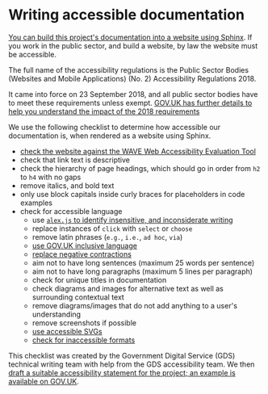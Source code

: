 # Writing accessible documentation

[You can build this project's documentation into a website using
Sphinx][docs-write-sphinx-documentation]. If you work in the public sector, and build a
website, by law the website must be accessible.

The full name of the accessibility regulations is the Public Sector Bodies (Websites
and Mobile Applications) (No. 2) Accessibility Regulations 2018.

It came into force on 23 September 2018, and all public sector bodies have to meet
these requirements unless exempt. [GOV.UK has further details to help you understand
the impact of the 2018 requirements][govuk-accessibility]

We use the following checklist to determine how accessible our documentation is, when
rendered as a website using Sphinx.

- [check the website against the WAVE Web Accessibility Evaluation Tool][wave]
- check that link text is descriptive
- check the hierarchy of page headings, which should go in order from `h2` to `h4` with
  no gaps
- remove italics, and bold text
- only use block capitals inside curly braces for placeholders in code examples
- check for accessible language
  - use [`alex.js` to identify insensitive, and inconsiderate writing][alex-js]
  - replace instances of `click` with `select` or `choose`
  - remove latin phrases (`e.g.`, `i.e.`, `ad hoc`, `via`)
  - [use GOV.UK inclusive language][govuk-language]
  - [replace negative contractions][negative-contractions]
  - aim not to have long sentences (maximum 25 words per sentence)
  - aim not to have long paragraphs (maximum 5 lines per paragraph)
  - check for unique titles in documentation
  - check diagrams and images for alternative text as well as surrounding contextual
    text
  - remove diagrams/images that do not add anything to a user's understanding
  - remove screenshots if possible
  - [use accessible SVGs][govuk-design-system-images]
  - [check for inaccessible formats][govuk-accessible-formats]

This checklist was created by the Government Digital Service (GDS) technical writing
team with help from the GDS accessibility team. We then [draft a suitable accessibility
statement for the project; an example is available on
GOV.UK][govuk-sample-accessibility].

[alex-js]: https://alexjs.com/
[docs-write-sphinx-documentation]: https://github.com/best-practice-and-impact/govcookiecutter/blob/main/%7B%7B%20cookiecutter.project_name%20%7D%7D/docs/contributor_guide/writing_sphinx_documentation.md
[govuk-accessible-formats]: https://www.gov.uk/guidance/how-to-publish-on-gov-uk/accessible-pdfs
[govuk-accessibility]: https://www.gov.uk/guidance/accessibility-requirements-for-public-sector-websites-and-apps
[govuk-design-system-images]: https://design-system.service.gov.uk/styles/images/
[govuk-language]: https://www.gov.uk/government/publications/inclusive-communication/inclusive-language-words-to-use-and-avoid-when-writing-about-disability
[govuk-sample-accessibility]: https://www.gov.uk/government/publications/sample-accessibility-statement
[negative-contractions]: https://www.englishclub.com/vocabulary/contractions-negative.htm
[wave]: https://wave.webaim.org/
